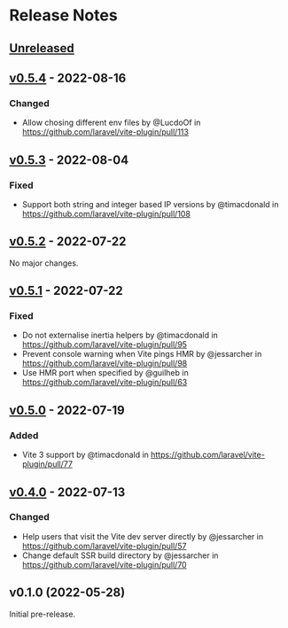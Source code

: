 # Release Notes

## [Unreleased](https://github.com/laravel/vite-plugin/compare/v0.5.4...main)

## [v0.5.4](https://github.com/laravel/vite-plugin/compare/v0.5.3...v0.5.4) - 2022-08-16

### Changed

- Allow chosing different env files by @LucdoOf in https://github.com/laravel/vite-plugin/pull/113

## [v0.5.3](https://github.com/laravel/vite-plugin/compare/v0.5.2...v0.5.3) - 2022-08-04

### Fixed

- Support both string and integer based IP versions by @timacdonald in https://github.com/laravel/vite-plugin/pull/108

## [v0.5.2](https://github.com/laravel/vite-plugin/compare/v0.5.1...v0.5.2) - 2022-07-22

No major changes.

## [v0.5.1](https://github.com/laravel/vite-plugin/compare/v0.5.0...v0.5.1) - 2022-07-22

### Fixed

- Do not externalise inertia helpers by @timacdonald in https://github.com/laravel/vite-plugin/pull/95
- Prevent console warning when Vite pings HMR by @jessarcher in https://github.com/laravel/vite-plugin/pull/98
- Use HMR port when specified by @guilheb in https://github.com/laravel/vite-plugin/pull/63

## [v0.5.0](https://github.com/laravel/vite-plugin/compare/v0.4.0...v0.5.0) - 2022-07-19

### Added

- Vite 3 support by @timacdonald in https://github.com/laravel/vite-plugin/pull/77

## [v0.4.0](https://github.com/laravel/package-template/compare/v0.1.0...v0.4.0) - 2022-07-13

### Changed

- Help users that visit the Vite dev server directly by @jessarcher in https://github.com/laravel/vite-plugin/pull/57
- Change default SSR build directory by @jessarcher in https://github.com/laravel/vite-plugin/pull/70

## v0.1.0 (2022-05-28)

Initial pre-release.
